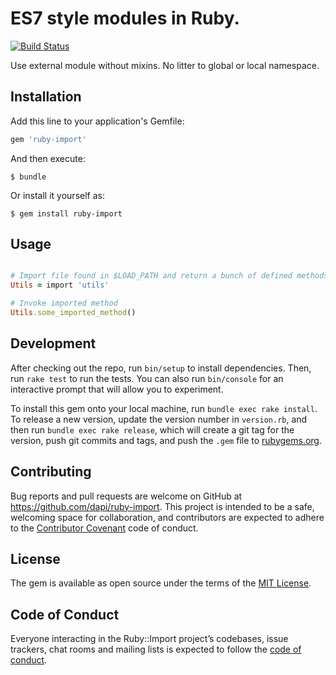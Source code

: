 # ES7 style modules in Ruby.

[![Build Status](https://travis-ci.org/dapi/ruby-import.svg?branch=master)](https://travis-ci.org/dapi/ruby-import)

Use external module without mixins. No litter to global or local namespace.

## Installation

Add this line to your application's Gemfile:

```ruby
gem 'ruby-import'
```

And then execute:

    $ bundle

Or install it yourself as:

    $ gem install ruby-import

## Usage

```ruby

# Import file found in $LOAD_PATH and return a bunch of defined methods
Utils = import 'utils'

# Invoke imported method
Utils.some_imported_method()
```

## Development

After checking out the repo, run `bin/setup` to install dependencies. Then, run `rake test` to run the tests. You can also run `bin/console` for an interactive prompt that will allow you to experiment.

To install this gem onto your local machine, run `bundle exec rake install`. To release a new version, update the version number in `version.rb`, and then run `bundle exec rake release`, which will create a git tag for the version, push git commits and tags, and push the `.gem` file to [rubygems.org](https://rubygems.org).

## Contributing

Bug reports and pull requests are welcome on GitHub at https://github.com/dapi/ruby-import. This project is intended to be a safe, welcoming space for collaboration, and contributors are expected to adhere to the [Contributor Covenant](http://contributor-covenant.org) code of conduct.

## License

The gem is available as open source under the terms of the [MIT License](https://opensource.org/licenses/MIT).

## Code of Conduct

Everyone interacting in the Ruby::Import project’s codebases, issue trackers, chat rooms and mailing lists is expected to follow the [code of conduct](https://github.com/dapi/ruby-import/blob/master/CODE_OF_CONDUCT.md).
